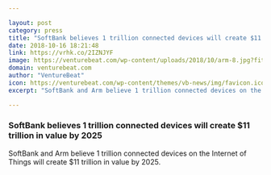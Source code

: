 ```yaml
---

layout: post
category: press
title: "SoftBank believes 1 trillion connected devices will create $11 trillion in value by 2025"
date: 2018-10-16 18:21:48
link: https://vrhk.co/2IZNJYF
image: https://venturebeat.com/wp-content/uploads/2018/10/arm-8.jpg?fit=1200%2C810&strip=all
domain: venturebeat.com
author: "VentureBeat"
icon: https://venturebeat.com/wp-content/themes/vb-news/img/favicon.ico
excerpt: "SoftBank and Arm believe 1 trillion connected devices on the Internet of Things will create $11 trillion in value by 2025."

---
```


### SoftBank believes 1 trillion connected devices will create $11 trillion in value by 2025

SoftBank and Arm believe 1 trillion connected devices on the Internet of Things will create $11 trillion in value by 2025.